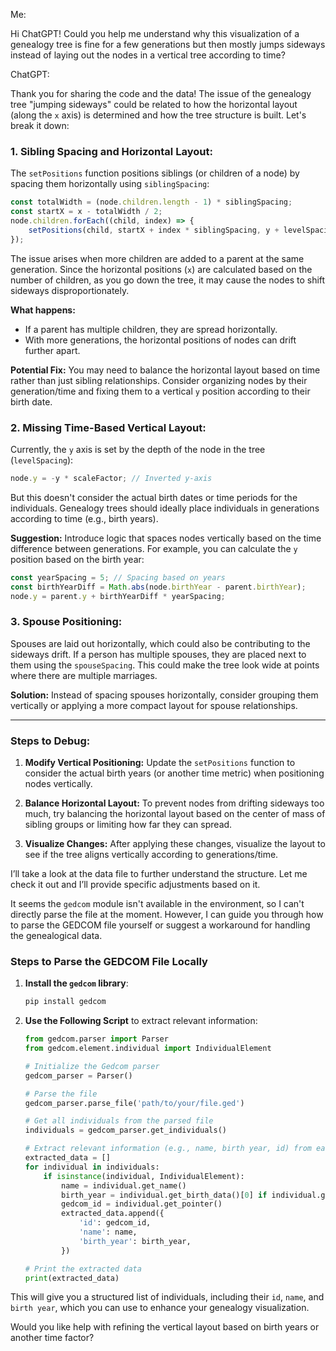 Me:

Hi ChatGPT!
Could you help me understand why this visualization of a genealogy tree is fine for a few generations but then mostly jumps sideways instead of laying out the nodes in a vertical tree according to time?

ChatGPT:

Thank you for sharing the code and the data! The issue of the genealogy tree "jumping sideways" could be related to how the horizontal layout (along the `x` axis) is determined and how the tree structure is built. Let's break it down:

### 1. **Sibling Spacing and Horizontal Layout:**
   The `setPositions` function positions siblings (or children of a node) by spacing them horizontally using `siblingSpacing`:
   ```javascript
   const totalWidth = (node.children.length - 1) * siblingSpacing;
   const startX = x - totalWidth / 2;
   node.children.forEach((child, index) => {
       setPositions(child, startX + index * siblingSpacing, y + levelSpacing, z, level + 1, visited);
   });
   ```
   The issue arises when more children are added to a parent at the same generation. Since the horizontal positions (`x`) are calculated based on the number of children, as you go down the tree, it may cause the nodes to shift sideways disproportionately.

   **What happens:**
   - If a parent has multiple children, they are spread horizontally.
   - With more generations, the horizontal positions of nodes can drift further apart.

   **Potential Fix:**
   You may need to balance the horizontal layout based on time rather than just sibling relationships. Consider organizing nodes by their generation/time and fixing them to a vertical `y` position according to their birth date.

### 2. **Missing Time-Based Vertical Layout:**
   Currently, the `y` axis is set by the depth of the node in the tree (`levelSpacing`):
   ```javascript
   node.y = -y * scaleFactor; // Inverted y-axis
   ```

   But this doesn't consider the actual birth dates or time periods for the individuals. Genealogy trees should ideally place individuals in generations according to time (e.g., birth years).

   **Suggestion:**
   Introduce logic that spaces nodes vertically based on the time difference between generations. For example, you can calculate the `y` position based on the birth year:
   ```javascript
   const yearSpacing = 5; // Spacing based on years
   const birthYearDiff = Math.abs(node.birthYear - parent.birthYear);
   node.y = parent.y + birthYearDiff * yearSpacing;
   ```

### 3. **Spouse Positioning:**
   Spouses are laid out horizontally, which could also be contributing to the sideways drift. If a person has multiple spouses, they are placed next to them using the `spouseSpacing`. This could make the tree look wide at points where there are multiple marriages.

   **Solution:**
   Instead of spacing spouses horizontally, consider grouping them vertically or applying a more compact layout for spouse relationships.

---

### Steps to Debug:
1. **Modify Vertical Positioning:**
   Update the `setPositions` function to consider the actual birth years (or another time metric) when positioning nodes vertically.
   
2. **Balance Horizontal Layout:**
   To prevent nodes from drifting sideways too much, try balancing the horizontal layout based on the center of mass of sibling groups or limiting how far they can spread.

3. **Visualize Changes:**
   After applying these changes, visualize the layout to see if the tree aligns vertically according to generations/time.

I’ll take a look at the data file to further understand the structure. Let me check it out and I’ll provide specific adjustments based on it.

It seems the `gedcom` module isn't available in the environment, so I can't directly parse the file at the moment. However, I can guide you through how to parse the GEDCOM file yourself or suggest a workaround for handling the genealogical data.

### Steps to Parse the GEDCOM File Locally
1. **Install the `gedcom` library**:
   ```bash
   pip install gedcom
   ```

2. **Use the Following Script** to extract relevant information:
   ```python
   from gedcom.parser import Parser
   from gedcom.element.individual import IndividualElement

   # Initialize the Gedcom parser
   gedcom_parser = Parser()

   # Parse the file
   gedcom_parser.parse_file('path/to/your/file.ged')

   # Get all individuals from the parsed file
   individuals = gedcom_parser.get_individuals()

   # Extract relevant information (e.g., name, birth year, id) from each individual
   extracted_data = []
   for individual in individuals:
       if isinstance(individual, IndividualElement):
           name = individual.get_name()
           birth_year = individual.get_birth_data()[0] if individual.get_birth_data() else None
           gedcom_id = individual.get_pointer()
           extracted_data.append({
               'id': gedcom_id,
               'name': name,
               'birth_year': birth_year,
           })

   # Print the extracted data
   print(extracted_data)
   ```

This will give you a structured list of individuals, including their `id`, `name`, and `birth year`, which you can use to enhance your genealogy visualization.

Would you like help with refining the vertical layout based on birth years or another time factor?
